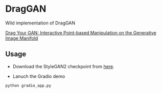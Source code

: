# DragGAN

Wild implementation of DragGAN 

[Drag Your GAN: Interactive Point-based Manipulation on the Generative Image Manifold](https://vcai.mpi-inf.mpg.de/projects/DragGAN/)



## Usage

- Download the StyleGAN2 checkpoint from [here](https://maildluteducn-my.sharepoint.com/personal/zengyu_mail_dlut_edu_cn/_layouts/15/onedrive.aspx?id=%2Fpersonal%2Fzengyu%5Fmail%5Fdlut%5Fedu%5Fcn%2FDocuments%2Fstylegan2%2Dpytorch%2Dpt%2Ezip&parent=%2Fpersonal%2Fzengyu%5Fmail%5Fdlut%5Fedu%5Fcn%2FDocuments&ga=1).

- Lanuch the Gradio demo

```
python gradio_app.py
```

